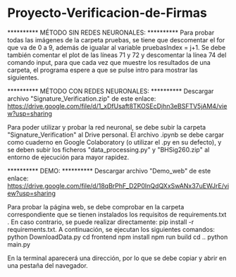 # Proyecto-Verificacion-de-Firmas

**********   MÉTODO SIN REDES NEURONALES: ********** 
Para probar todas las imágenes de la carpeta pruebas, se tiene que descomentar
el for que va de 0 a 9, además de igualar al variable pruebasIndex = j+1. Se
debe también comentar el plot de las líneas 71 y 72 y descomentar la línea 74
del comando input, para que cada vez que muestre los resultados de una carpeta, 
el programa espere a que se pulse intro para mostrar las siguientes.

**********   MÉTODO CON REDES NEURONALES: ********** 
Descargar archivo "Signature_Verification.zip" de este enlace:
https://drive.google.com/file/d/1_xDfUsaft8TKOSEcDjhn3eBSFTV5jAM4/view?usp=sharing

Para poder utilizar y probar la red neuronal, se debe subir la carpeta "Signature_Verification"
al Drive personal. 
El archivo .ipynb se debe cargar como cuaderno en Google Colaboratory (o utilizar 
el .py en su defecto), y se deben subir los ficheros "data_processing.py" y "BHSig260.zip" 
al entorno de ejecución para mayor rapidez.

**********   DEMO:  ********** 
Descargar archivo "Demo_web" de este enlace:
https://drive.google.com/file/d/18qBrPhF_D2P0InQdQXxSwANx37uEWJrE/view?usp=sharing

Para probar la página web, se debe comprobar en la carpeta correspondiente que
se tienen instalados los requisitos de requirements.txt . En caso contrario, se
puede realizar directamente: pip install -r requirements.txt. A continuación, se
ejecutan los siguientes comandos:
python DownloadData.py
cd frontend
npm install
npm run build
cd ..
python main.py

En la terminal aparecerá una dirección, por lo que se debe copiar y abrir en una
pestaña del navegador.
